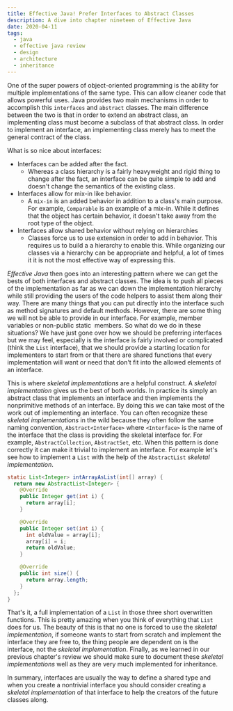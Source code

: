 ```yaml
---
title: Effective Java! Prefer Interfaces to Abstract Classes
description: A dive into chapter nineteen of Effective Java
date: 2020-04-11
tags:
  - java
  - effective java review
  - design
  - architecture
  - inheritance
---
```


One of the super powers of object-oriented programming is the ability for multiple implementations of the same type. This can allow cleaner code that allows powerful uses. Java provides two main mechanisms in order to accomplish this `interfaces` and `abstract` classes. The main difference between the two is that in order to extend an abstract class, an implementing class must become a subclass of that abstract class. In order to implement an interface, an implementing class merely has to meet the general contract of the class. 

What is so nice about interfaces:
* Interfaces can be added after the fact. 
  * Whereas a class hierarchy is a fairly heavyweight and rigid thing to change after the fact, an interface can be quite simple to add and doesn't change the semantics of the existing class. 
* Interfaces allow for mix-in like behavior.
  * A `mix-in` is an added behavior in addition to a class's main purpose. For example, `Comparable` is an example of a mix-in. While it defines that the object has certain behavior, it doesn't take away from the root type of the object.
* Interfaces allow shared behavior without relying on hierarchies
  * Classes force us to use extension in order to add in behavior. This requires us to build a a hierarchy to enable this. While organizing our classes via a hierarchy can be appropriate and helpful, a lot of times it it is not the most effective way of expressing this. 

_Effective Java_ then goes into an interesting pattern where we can get the bests of both interfaces and abstract classes. The idea is to push all pieces of the implementation as far as we can down the implementation hierarchy while still providing the users of the code helpers to assist them along their way. There are many things that you can put directly into the interface such as method signatures and default methods. However, there are some thing we will not be able to provide in our interface. For example, member variables or non-public static  members. So what do we do in these situations? We have just gone over how we should be preferring interfaces but we may feel, especially is the interface is fairly involved or complicated (think the `List` interface), that we should provide a starting location for implementers to start from or that there are shared functions that every implementation will want or need that don't fit into the allowed elements of an interface. 

This is where _skeletal implementations_ are a helpful construct. A _skeletal implementation_ gives us the best of both worlds. In practice its simply an abstract class that implements an interface and then implements the nonprimitive methods of an interface. By doing this we can take most of the work out of implementing an interface. You can often recognize these _skeletal implementations_ in the wild because they often follow the same naming convention, `Abstract<Interface>` where `<Interface>` is the name of the interface that the class is providing the skeletal interface for. For example, `AbstractCollection`, `AbstractSet`, etc. When this pattern is done correctly it can make it trivial to implement an interface. For example let's see how to implement a `List` with the help of the `AbstractList` _skeletal implementation_.
```java
static List<Integer> intArrayAsList(int[] array) {
  return new AbstractList<Integer> {
    @Override
    public Integer get(int i) {
      return array[i];
    }

    @Override
    public Integer set(int i) {
      int oldValue = array[i];
      array[i] = i;
      return oldValue;
    }

    @Override
    public int size() {
      return array.length;
    }
  };
}
```
That's it, a full implementation of a `List` in those three short overwritten functions. This is pretty amazing when you think of everything that `List` does for us. The beauty of this is that no one is forced to use the _skeletal implementation_, if someone wants to start from scratch and implement the interface they are free to, the thing people are dependent on is the interface, not the _skeletal implementation_. Finally, as we learned in our previous chapter's review we should make sure to document these _skeletal implementations_ well as they are very much implemented for inheritance. 

In summary, interfaces are usually the way to define a shared type and when you create a nontrivial interface you should consider creating a _skeletal implementation_ of that interface to help the creators of the future classes along. 
 